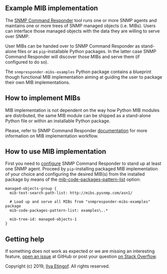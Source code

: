 
Example MIB implementation
--------------------------

The [SNMP Command Responder](https://www.pysnmp.com/snmpresponder) tool runs one
or more SNMP agents and maintains one or more trees of SNMP managed objects
(i.e. MIBs). Users can interface those managed objects with the data they
are willing to serve over SNMP.

User MIBs can be handed over to SNMP Command Responder as stand-alone files
or as `pip`-installable Python packages. In the latter case SNMP Command
Responder will discover those MIBs and serve them (if configured to do so).

The `snmpresponder-mibs-examples` Python package contains a blueprint though
functional MIB implementation aiming at guiding the user to package their own
MIB implementations.

How to implement MIBs
---------------------

MIB implementation is not dependent on the way how Python MIB modules
are distributed, the same MIB module can be shipped as a stand-alone
Python file or within an installable Python package.

Please, refer to SNMP Command Responder
[documentation](https://www.pysnmp.com/snmpresponder/mib-implementation/index.html)
for more information on MIB implementation workflow.

How to use MIB implementation
-----------------------------

First you need to [configure](https://www.pysnmp.com/snmpresponder/configuration/index.html)
SNMP Command Responder to stand up at least one SNMP agent. Proceed by
`pip`-installing packaged MIB implementation of your choice and configuring
the desired MIB(s) from the installed package by means of the
[mib-code-packages-pattern-list](https://www.pysnmp.com/snmpresponder/configuration/snmpresponderd.html#mib-trees)
option:

```
managed-objects-group {
  mib-text-search-path-list: http://mibs.pysnmp.com/asn1/

  # Load up and serve all MIBs from "snmpresponder-mibs-examples" package
  mib-code-packages-pattern-list: examples\..*

  mib-tree-id: managed-objects-1
}
```

Getting help
------------

If something does not work as expected or we are missing an interesting feature,
[open an issue](https://github.com/etingof/snmpresponder/issues) at GitHub or
post your question [on Stack Overflow](https://stackoverflow.com/questions/ask).

Copyright (c) 2019, [Ilya Etingof](mailto:etingof@gmail.com). All rights reserved.
